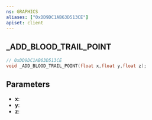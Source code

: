 ```yaml
---
ns: GRAPHICS
aliases: ["0xDD9DC1AB63D513CE"]
apiset: client
---
```

## _ADD_BLOOD_TRAIL_POINT

```c
// 0xDD9DC1AB63D513CE
void _ADD_BLOOD_TRAIL_POINT(float x,float y,float z);
```


## Parameters
* **x**:
* **y**:
* **z**:
